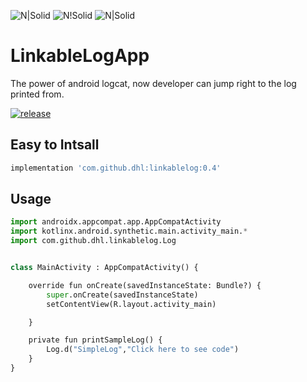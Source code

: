 ![N|Solid](https://img.shields.io/badge/language-kotlin-orange)
![N!Solid](https://img.shields.io/badge/release-0.4-blue)
![N|Solid](https://img.shields.io/twitter/follow/hiteshpatel1142?label=Twitter)

# LinkableLogApp
The power of android logcat, now developer can jump right to the log printed from.

[![release](0.4)]()

## Easy to Intsall 

```bash
implementation 'com.github.dhl:linkablelog:0.4'
```

## Usage
```python
import androidx.appcompat.app.AppCompatActivity
import kotlinx.android.synthetic.main.activity_main.*
import com.github.dhl.linkablelog.Log


class MainActivity : AppCompatActivity() {

    override fun onCreate(savedInstanceState: Bundle?) {
        super.onCreate(savedInstanceState)
        setContentView(R.layout.activity_main)

    }

    private fun printSampleLog() {
        Log.d("SimpleLog","Click here to see code")
    }
}
